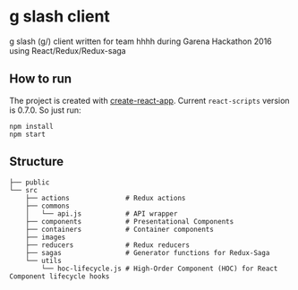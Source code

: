 # g slash client
g slash (g/) client written for team hhhh during Garena Hackathon 2016 using React/Redux/Redux-saga

## How to run
The project is created with [create-react-app](https://github.com/facebookincubator/create-react-app). Current `react-scripts` version is 0.7.0. So just run:

```
npm install
npm start
```

## Structure
```
├── public
└── src
    ├── actions              # Redux actions
    ├── commons
    │   └── api.js           # API wrapper
    ├── components           # Presentational Components
    ├── containers           # Container components
    ├── images
    ├── reducers             # Redux reducers
    ├── sagas                # Generator functions for Redux-Saga
    └── utils
        └── hoc-lifecycle.js # High-Order Component (HOC) for React Component lifecycle hooks
```
